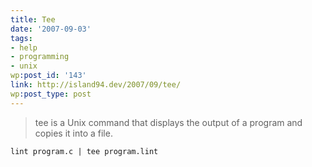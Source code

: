 ```yaml
---
title: Tee
date: '2007-09-03'
tags:
- help
- programming
- unix
wp:post_id: '143'
link: http://island94.dev/2007/09/tee/
wp:post_type: post
---
```


<blockquote>tee is a Unix command that displays the output of a program and copies it into a file.</blockquote>
<code>lint program.c | tee program.lint

</code>
